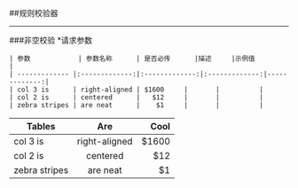 
##规则校验器
***
###非空校验
	*请求参数
	
	| 参数        	| 参数名称      | 是否必传  	|描述		|示例值	       |
	| ------------- |:-------------:|:-------------:|:-------------:|-------------:|
	| col 3 is      | right-aligned | $1600 	|		|	       |
	| col 2 is      | centered      |   $12 	|		|	       |
	| zebra stripes | are neat      |    $1 	|		|	       |
	
| Tables        | Are           | Cool  |
| ------------- |:-------------:| -----:|
| col 3 is      | right-aligned | $1600 |
| col 2 is      | centered      |   $12 |
| zebra stripes | are neat      |    $1 |
